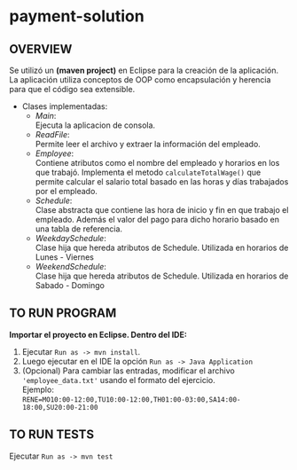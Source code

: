 # payment-solution
## OVERVIEW
Se utilizó un **(maven project)** en Eclipse para la creación de la aplicación.
La aplicación utiliza conceptos de OOP como encapsulación y herencia para que el código sea extensible.

- Clases implementadas:
  * _Main_:  
  Ejecuta la aplicacion de consola.
  * _ReadFile_:  
  Permite leer el archivo y extraer la información del empleado.
  * _Employee_:  
  Contiene atributos como el nombre del empleado y horarios en los que trabajó.
Implementa el metodo `calculateTotalWage()` que permite calcular el salario total basado en las horas y días trabajados por el empleado.
  * _Schedule_:  
  Clase abstracta que contiene las hora de inicio y fin en que trabajo el empleado. Además el valor del pago para dicho horario basado en una tabla de referencia.
  * _WeekdaySchedule_:  
  Clase hija que hereda atributos de Schedule. Utilizada en horarios de Lunes - Viernes
  * _WeekendSchedule_:  
  Clase hija que hereda atributos de Schedule. Utilizada en horarios de Sabado -  Domingo

## TO RUN PROGRAM

**Importar el proyecto en Eclipse. Dentro del IDE:**

1. Ejecutar `Run as -> mvn install`. 
2. Luego ejecutar en el IDE la opción `Run as -> Java Application`
3. (Opcional) Para cambiar las entradas, modificar el archivo `'employee_data.txt'` usando el formato del ejercicio.  
Ejemplo:  
`RENE=MO10:00-12:00,TU10:00-12:00,TH01:00-03:00,SA14:00-18:00,SU20:00-21:00`
## TO RUN TESTS
Ejecutar `Run as -> mvn test`



 

